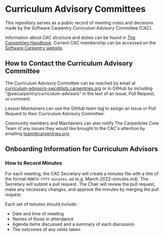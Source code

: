 # Curriculum Advisory Committees 

This repository serves as a public record of meeting notes and decisions made by the Software Carpentry Curriculum Advisory Committee (CAC). 

Information
about CAC structure and duties can be found in [The Carpentries Handbook](https://docs.carpentries.org/topic_folders/lesson_development/lesson_development_roles.html#curriculum-advisory-committees). Current CAC membership 
can be accessed on the [Software Carpentry website](https://software-carpentry.org/curriculum-advisors/).

## How to Contact the Curriculum Advisory Committee

The Curriculum Advisory Committee can be reached by email at [curriculum-advisors-swc@lists.carpentries.org](mailto:curriculum-advisors-swc@lists.carpentries.org) or 
in GitHub by including "@swcarpentry/curriculum-advisors" in the text of an Issue, Pull Request, or comment. 

Lesson Maintainers can use the GitHub team tag to assign an Issue or Pull Request to their 
Curriculum Advisory Committee. 

Community members and Maintainers can also notify The Carpentries Core Team of any issues they
would like brought to the CAC's attention by emailing [team@carpentries.org](mailto:team@carpentries.org).

## Onboarding Information for Curriculum Advisors


### How to Record Minutes

For each meeting, the CAC Secretary will create a minutes file with a title of the format `MONTH-YYYY-minutes.md` (e.g. March-2022-minutes.md). 
The Secretary will submit a pull request. The Chair will review the pull
request, make any necessary changes, and approve the minutes by merging the pull request. 

Each set of minutes should include: 

- Date and time of meeting
- Names of those in attendance
- Agenda items discussed and a summary of each discussion
- The outcomes of any votes taken


